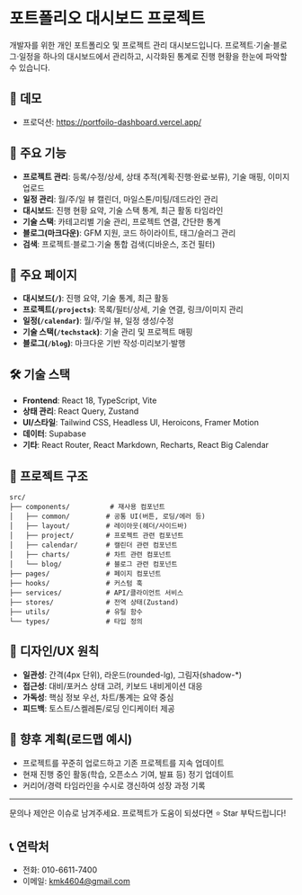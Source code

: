 # 포트폴리오 대시보드 프로젝트

개발자를 위한 개인 포트폴리오 및 프로젝트 관리 대시보드입니다. 프로젝트·기술·블로그·일정을 하나의 대시보드에서 관리하고, 시각화된 통계로 진행 현황을 한눈에 파악할 수 있습니다.

## 🔗 데모

- 프로덕션: https://portfoilo-dashboard.vercel.app/

## 🚀 주요 기능

- **프로젝트 관리**: 등록/수정/상세, 상태 추적(계획·진행·완료·보류), 기술 매핑, 이미지 업로드
- **일정 관리**: 월/주/일 뷰 캘린더, 마일스톤/미팅/데드라인 관리
- **대시보드**: 진행 현황 요약, 기술 스택 통계, 최근 활동 타임라인
- **기술 스택**: 카테고리별 기술 관리, 프로젝트 연결, 간단한 통계
- **블로그(마크다운)**: GFM 지원, 코드 하이라이트, 태그/슬러그 관리
- **검색**: 프로젝트·블로그·기술 통합 검색(디바운스, 조건 필터)

## 📱 주요 페이지

- **대시보드(`/`)**: 진행 요약, 기술 통계, 최근 활동
- **프로젝트(`/projects`)**: 목록/필터/상세, 기술 연결, 링크/이미지 관리
- **일정(`/calendar`)**: 월/주/일 뷰, 일정 생성/수정
- **기술 스택(`/techstack`)**: 기술 관리 및 프로젝트 매핑
- **블로그(`/blog`)**: 마크다운 기반 작성·미리보기·발행

## 🛠️ 기술 스택

- **Frontend**: React 18, TypeScript, Vite
- **상태 관리**: React Query, Zustand
- **UI/스타일**: Tailwind CSS, Headless UI, Heroicons, Framer Motion
- **데이터**: Supabase
- **기타**: React Router, React Markdown, Recharts, React Big Calendar

## 📁 프로젝트 구조

```
src/
├── components/          # 재사용 컴포넌트
│   ├── common/         # 공통 UI(버튼, 로딩/에러 등)
│   ├── layout/         # 레이아웃(헤더/사이드바)
│   ├── project/        # 프로젝트 관련 컴포넌트
│   ├── calendar/       # 캘린더 관련 컴포넌트
│   ├── charts/         # 차트 관련 컴포넌트
│   └── blog/           # 블로그 관련 컴포넌트
├── pages/              # 페이지 컴포넌트
├── hooks/              # 커스텀 훅
├── services/           # API/클라이언트 서비스
├── stores/             # 전역 상태(Zustand)
├── utils/              # 유틸 함수
└── types/              # 타입 정의
```

## 🎨 디자인/UX 원칙

- **일관성**: 간격(4px 단위), 라운드(rounded-lg), 그림자(shadow-\*)
- **접근성**: 대비/포커스 상태 고려, 키보드 내비게이션 대응
- **가독성**: 핵심 정보 우선, 차트/통계는 요약 중심
- **피드백**: 토스트/스켈레톤/로딩 인디케이터 제공

## 🧭 향후 계획(로드맵 예시)

- 프로젝트를 꾸준히 업로드하고 기존 프로젝트를 지속 업데이트
- 현재 진행 중인 활동(학습, 오픈소스 기여, 발표 등) 정기 업데이트
- 커리어/경력 타임라인을 수시로 갱신하여 성장 과정 기록

---

문의나 제안은 이슈로 남겨주세요. 프로젝트가 도움이 되셨다면 ⭐️ Star 부탁드립니다!

## 📞 연락처

- 전화: 010-6611-7400
- 이메일: kmk4604@gmail.com
